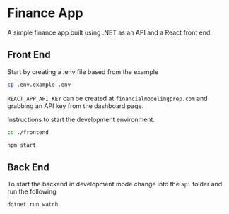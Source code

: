 # Finance App

A simple finance app built using .NET as an API and a React front end.

## Front End  

Start by creating a .env file based from the example

```bash
cp .env.example .env
```  

`REACT_APP_API_KEY` can be created at `financialmodelingprep.com` and grabbing an API key from the dashboard page.

Instructions to start the development environment.  

```bash
cd ./frontend

npm start
```

## Back End  

To start the backend in development mode change into the `api` folder and run the following  

```bash
dotnet run watch
```
